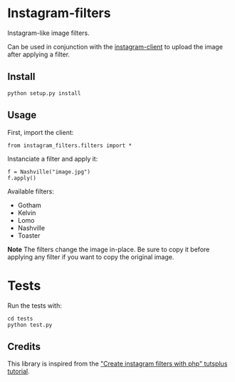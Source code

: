 Instagram-filters
=================

Instagram-like image filters.

Can be used in conjunction with the [instagram-client](https://bitbucket.org/acoomans/instagram-client) to upload the image after applying a filter.

## Install

	python setup.py install


## Usage

First, import the client:

	from instagram_filters.filters import *

Instanciate a filter and apply it:

	f = Nashville("image.jpg")
	f.apply()

Available filters: 

- Gotham
- Kelvin
- Lomo
- Nashville
- Toaster

**Note** The filters change the image in-place. Be sure to copy it before applying any filter if you want to copy the original image.


# Tests

Run the tests with:

	cd tests
	python test.py
	
## Credits

This library is inspired from the ["Create instagram filters with php" tutsplus tutorial](http://net.tutsplus.com/tutorials/php/create-instagram-filters-with-php/).